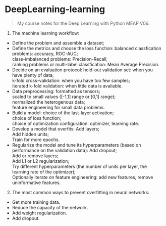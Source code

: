# DeepLearning-learning
>My course notes for the Deep Learning with Python MEAP V06.

1. The machine learning workflow:
* Define the problem and assemble a dataset;
* Define the metrics and choose the loss function:
		balanced classfication problems: accuracy, ROC-AUC;<br>
		class-imbalanced problems: Precision-Recall;<br>
		ranking problems or multi-label classfication: Mean Average Precision.
* Decide on an evaluation protocol:
		hold-out validation set: when you have plenty of data;<br>
		k-fold cross-validation: when you have too few samples;<br>
		iterated k-fold validation: when little data is avaliable.
* Data preprocessing:
		formatted as tensors;<br>
		scaled to small values ([-1,1] range or [0,1] range);<br>
		normalized the heterogenous data;<br>
		feature engineering for small data problems.
* Build a model:
		choice of the last-layer activation;<br>
		choice of loss function;<br>
		choice of optimization configuration: optimizer, learning rate.<br>
* Develop a model that overfits:
		Add layers;<br>
		Add hidden units;<br>
		Train for more epochs.
* Regularize the model and tune its hyperparameters (based on performance on the validation data):
		Add dropout;<br>
		Add or remove layers;<br>
		Add L1 or L2 regularization;<br>
		Try different hyperparameters (the number of units per layer, the learning rate of the optimizer);<br>
		Optionally iterate on feature engineering: add new features, remove uninformative features.
		

2. The most common ways to prevent overfitting in neural networks:
* Get more training data.
* Reduce the capacity of the network.
* Add weight regularization.
* Add dropout.

